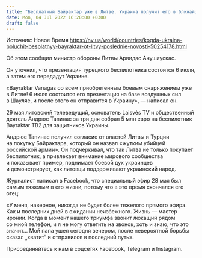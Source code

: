 ```yaml
---
title: "Бесплатный Байрактар уже в Литве. Украина получит его в ближайшее время"
date: Mon, 04 Jul 2022 16:20:00 +0300
draft: false
---
```

Источник: Новое Время https://nv.ua/world/countries/kogda-ukraina-poluchit-besplatnyy-bayraktar-ot-litvy-poslednie-novosti-50254178.html


 Об этом сообщил министр обороны Литвы Арвидас Анушаускас.

Он уточнил, что презентация турецкого беспилотника состоится 6 июля, а затем его передадут Украине.

«Bayraktar Vanagas со всем приобретенным боевым снаряжением уже в Литве! 6 июля состоится его презентация на базе воздушных сил в Шауляе, и после этого он отправится в Украину», — написал он.

29 мая литовский телеведущий, основатель Laisvės TV и общественный деятель Андрюс Тапинас за три дня собрал 5 млн евро на беспилотник Bayraktar TB2 для защитников Украины.

Андрюс Тапинас получил согласие от властей Литвы и Турции на покупку Байрактара, который он назвал «жутким убийцей российской армии». Он подчеркивал, что так Литва не только покупает беспилотник, а привлекает внимание мирового сообщества и показывает пример, поднимает боевой дух украинцев и демонстрирует, как литовцы поддерживают украинский народ.

Журналист написал в Facebook, что специальный эфир 28 мая был самым тяжелым в его жизни, потому что в это время скончался его отец:

«У меня, наверное, никогда не будет более тяжелого прямого эфира. Как и последних дней в ожидании неизбежного. Жизнь — мастер иронии. Когда в момент нашего триумфа звонит лежащий рядом со мной телефон, и я не могу ответить на звонок, хоть и знаю, что это значит… Мой папа ушел сегодня вечером, после невероятной борьбы сказал „хватит“ и отправился в последний путь».

Присоединяйтесь к нам в соцсетях Facebook, Telegram и Instagram.
